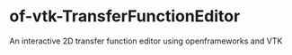 # of-vtk-TransferFunctionEditor
An interactive 2D transfer function editor using openframeworks and VTK
